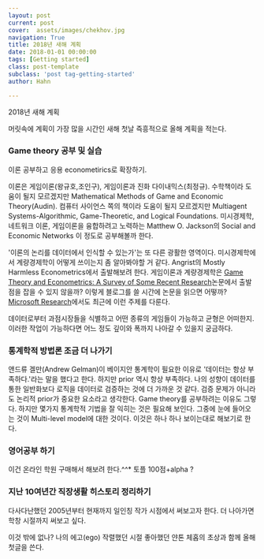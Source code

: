```yaml
---
layout: post
current: post
cover:  assets/images/chekhov.jpg
navigation: True
title: 2018년 새해 계획
date: 2018-01-01 00:00:00
tags: [Getting started]
class: post-template
subclass: 'post tag-getting-started'
author: Hahn

---
```

2018년 새해 계획     

머릿속에 계획이 가장 많을 시간인 새해 첫날 즉흥적으로 올해 계획을 적는다.  

### Game theory 공부 및 실습
이론 공부하고 응용 econometirics로 확장하기.  

이론은 게임이론(왕규호,조인구), 게임이론과 진화 다이내믹스(최정규).  수학책이라 도움이 될지 모르겠지만 Mathematical Methods of Game and Economic Theory(Audin).  컴퓨터 사이언스 쪽의 책이라 도움이 될지 모르겠지만 Multiagent Systems-Algorithmic, Game-Theoretic, and Logical Foundations.  미시경제학, 네트워크 이론, 게임이론을 융합하려고 노력하는 Matthew O. Jackson의 Social and Economic Networks 이 정도로 공부해볼까 한다.    

'이론의 논리를 데이터에서 인식할 수 있는가'는 또 다른 광활한 영역이다. 미시경제학에서 계량경제학이 어떻게 쓰이는지 좀 알아봐야할 거 같다. Angrist의 Mostly Harmless Econometrics에서 출발해보려 한다.
게임이론과 계량경제학은 [Game Theory and Econometrics: A Survey of Some Recent Research](https://web.stanford.edu/~doubleh/papers/WC_editLydiaNov2010.pdf)논문에서 출발점을 잡을 수 있지 않을까? 이렇게 블로그를 쓸 시간에 논문을 읽으면 어떻까?
[Microsoft Research](http://www.sigecom.org/exchanges/volume_14/1/SYRGKANIS.pdf)에서도 최근에 이런 주제를 다룬다.

데이터로부터 과점시장들을 식별하고 어떤 종류의 게임들이 가능하고 균형은 어떠한지. 이러한 작업이 가능하다면 어느 정도 깊이와 폭까지 나아갈 수 있을지 궁금하다. 

### 통계학적 방법론 조금 더 나가기
앤드류 겔만(Andrew Gelman)이 베이지안 통계학이 필요한 이유로 '데이터는 항상 부족하다.'라는 말을 했다고 한다. 하지만 prior 역시 항상 부족하다. 나의 성향이 데이터를 통한 일반화보다 로직을 데이터로 검증하는 것에 더 가까운 것 같다. 검증 문제가 아니라도 논리적 prior가 중요한 요소라고 생각한다. Game theory를 공부하려는 이유도 그렇다. 하지만 몇가지 통계학적 기법을 잘 익히는 것은 필요해 보인다. 그중에 눈에 들어오는 것이 Multi-level model에 대한 것이다. 이것은 하나 하나 보이는대로 해보기로 한다.  

### 영어공부 하기
이건 온라인 학원 구매해서 해보려 한다.^^* 토플 100점+alpha ?  

### 지난 10여년간 직장생활 히스토리 정리하기
다사다난했던 2005년부터 현재까지 일인칭 작가 시점에서 써보고자 한다. 더 나아가면 학창 시절까지 써보고 싶다. 

이것 밖에 없나?
나의 에고(ego) 작렬했던 시절 좋아했던 얀톤 체홉의 초상과 함께 올해 첫글을 쓴다. 


